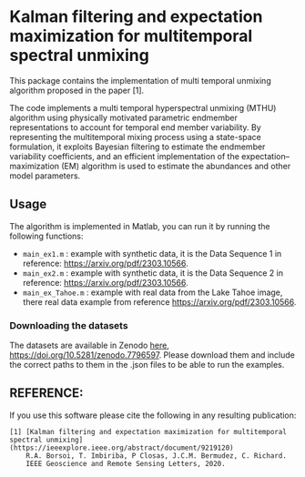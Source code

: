 # Kalman filtering and expectation maximization for multitemporal spectral unmixing    #

This package contains the implementation of multi temporal unmixing algorithm proposed in the paper [1].

The code implements a multi temporal hyperspectral unmixing (MTHU) algorithm using physically motivated parametric endmember representations to account for temporal end member variability. By representing the multitemporal mixing process using a state-space formulation, it exploits Bayesian filtering to estimate the endmember variability coefficients, and an efficient implementation of the expectation–maximization (EM) algorithm is used to estimate the abundances and other model parameters.


## Usage

The algorithm is implemented in Matlab, you can run it by running the following functions:  
-  `main_ex1.m` : example with synthetic data, it is the Data Sequence 1 in reference: https://arxiv.org/pdf/2303.10566. 
-  `main_ex2.m` : example with synthetic data, it is the Data Sequence 2 in reference: https://arxiv.org/pdf/2303.10566. 
-  `main_ex_Tahoe.m` : example with real data from the Lake Tahoe image, there real data example from reference https://arxiv.org/pdf/2303.10566. 


### Downloading the datasets

The datasets are available in Zenodo [here](https://zenodo.org/record/7796598#.ZCt8VC8iuEc), https://doi.org/10.5281/zenodo.7796597. Please download them and include the correct paths to them in the .json files to be able to run the examples.




## REFERENCE:
If you use this software please cite the following in any resulting publication:

    [1] [Kalman filtering and expectation maximization for multitemporal spectral unmixing](https://ieeexplore.ieee.org/abstract/document/9219120)
        R.A. Borsoi, T. Imbiriba, P Closas, J.C.M. Bermudez, C. Richard.
        IEEE Geoscience and Remote Sensing Letters, 2020.

